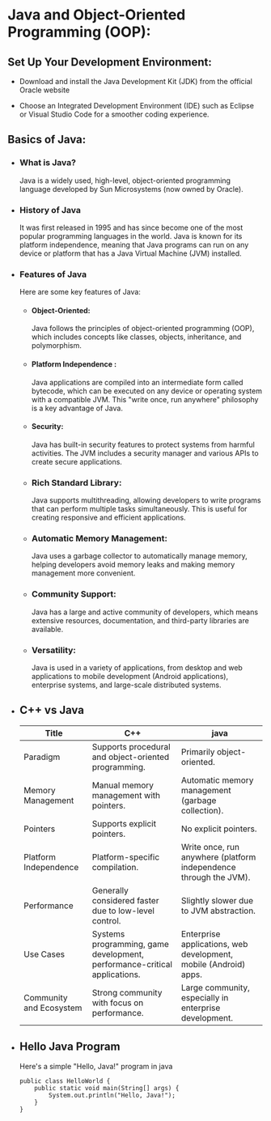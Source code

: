 # Java and Object-Oriented Programming (OOP):

## Set Up Your Development Environment:

- Download and install the Java Development Kit (JDK) from the official Oracle website

- Choose an Integrated Development Environment (IDE) such as Eclipse or Visual Studio Code for a smoother coding experience.

## Basics of Java:

- ### What is Java?

    Java is a widely used, high-level, object-oriented programming language developed by Sun Microsystems (now owned by Oracle).
    
- ### History of Java

    It was first released in 1995 and has since become one of the most popular programming languages in the world. Java is known for its platform independence, meaning that Java programs can run on any device or platform that has a Java Virtual Machine (JVM) installed.

- ### Features of Java

    Here are some key features of Java:

    - #### Object-Oriented: 

        Java follows the principles of object-oriented programming (OOP), which includes concepts like classes, objects, inheritance, and polymorphism.

    - #### Platform Independence :

        Java applications are compiled into an intermediate form called bytecode, which can be executed on any device or operating system with a compatible JVM. This "write once, run anywhere" philosophy is a key advantage of Java.

    - #### Security: 
        
        Java has built-in security features to protect systems from harmful activities. The JVM includes a security manager and various APIs to create secure applications.

    - ### Rich Standard Library:

        Java supports multithreading, allowing developers to write programs that can perform multiple tasks simultaneously. This is useful for creating responsive and efficient applications.

    - ### Automatic Memory Management: 

         Java uses a garbage collector to automatically manage memory, helping developers avoid memory leaks and making memory management more convenient.

    - ### Community Support:

         Java has a large and active community of developers, which means extensive resources, documentation, and third-party libraries are available.

    - ### Versatility:

        Java is used in a variety of applications, from desktop and web applications to mobile development (Android applications), enterprise systems, and large-scale distributed systems.

- ## C++ vs Java

    |Title|C++|java|
    |-------|-------|-------|
    |Paradigm|Supports procedural and object-oriented programming.|Primarily object-oriented.|
    |Memory Management|Manual memory management with pointers.|Automatic memory management (garbage collection).|
    |Pointers|Supports explicit pointers.|No explicit pointers.|
    |Platform Independence|Platform-specific compilation.|Write once, run anywhere (platform independence through the JVM).|
    |Performance|Generally considered faster due to low-level control.|Slightly slower due to JVM abstraction.|
    |Use Cases| Systems programming, game development, performance-critical applications.| Enterprise applications, web development, mobile (Android) apps.|
    |Community and Ecosystem| Strong community with focus on performance.| Large community, especially in enterprise development.|

- ## Hello Java Program

    Here's a simple "Hello, Java!" program in java

    ```
    public class HelloWorld {
        public static void main(String[] args) {
            System.out.println("Hello, Java!");
        }
    }
    ```